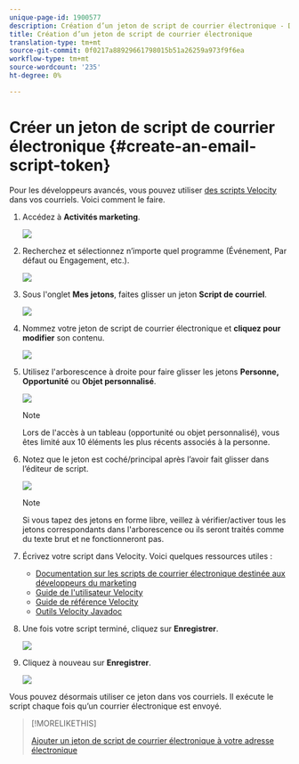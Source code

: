 ```yaml
---
unique-page-id: 1900577
description: Création d’un jeton de script de courrier électronique - Documents marketing - Documentation du produit
title: Création d’un jeton de script de courrier électronique
translation-type: tm+mt
source-git-commit: 0f0217a88929661798015b51a26259a973f9f6ea
workflow-type: tm+mt
source-wordcount: '235'
ht-degree: 0%

---
```



# Créer un jeton de script de courrier électronique {#create-an-email-script-token}

Pour les développeurs avancés, vous pouvez utiliser [des scripts Velocity](https://velocity.apache.org/engine/1.7/user-guide.html) dans vos courriels. Voici comment le faire.

1. Accédez à **Activités marketing**.

   ![](assets/ma.png)

1. Recherchez et sélectionnez n’importe quel programme (Événement, Par défaut ou Engagement, etc.).

   ![](assets/image2014-9-17-22-3a21-3a24.png)

1. Sous l&#39;onglet **Mes jetons**, faites glisser un jeton **Script de courriel**.

   ![](assets/image2014-9-17-22-3a21-3a29.png)

1. Nommez votre jeton de script de courrier électronique et **cliquez pour modifier** son contenu.

   ![](assets/image2014-9-17-22-3a21-3a46.png)

1. Utilisez l&#39;arborescence à droite pour faire glisser les jetons **Personne, Opportunité** ou **Objet personnalisé**.

   ![](assets/five-2.png)

   >[!NOTE]
   >
   >Lors de l&#39;accès à un tableau (opportunité ou objet personnalisé), vous êtes limité aux 10 éléments les plus récents associés à la personne.

1. Notez que le jeton est coché/principal après l’avoir fait glisser dans l’éditeur de script.

   ![](assets/image2014-9-17-22-3a22-3a33.png)

   >[!NOTE]
   >
   >Si vous tapez des jetons en forme libre, veillez à vérifier/activer tous les jetons correspondants dans l&#39;arborescence ou ils seront traités comme du texte brut et ne fonctionneront pas.

1. Écrivez votre script dans Velocity. Voici quelques ressources utiles :

   * [Documentation sur les scripts de courrier électronique destinée aux développeurs du marketing](https://developers.marketo.com/email-scripting/)
   * [Guide de l&#39;utilisateur Velocity](https://velocity.apache.org/engine/devel/user-guide.html)
   * [Guide de référence Velocity](https://velocity.apache.org/engine/devel/vtl-reference-guide.html)
   * [Outils Velocity Javadoc](https://velocity.apache.org/tools/releases/2.0/javadoc/index.html)

1. Une fois votre script terminé, cliquez sur **Enregistrer**.

   ![](assets/image2014-9-17-22-3a23-3a1.png)

1. Cliquez à nouveau sur **Enregistrer**.

   ![](assets/image2014-9-17-22-3a23-3a13.png)

Vous pouvez désormais utiliser ce jeton dans vos courriels. Il exécute le script chaque fois qu’un courrier électronique est envoyé.

>[!MORELIKETHIS]
>
>[Ajouter un jeton de script de courrier électronique à votre adresse électronique](/help/marketo/product-docs/email-marketing/general/using-tokens/add-an-email-script-token-to-your-email.md)
